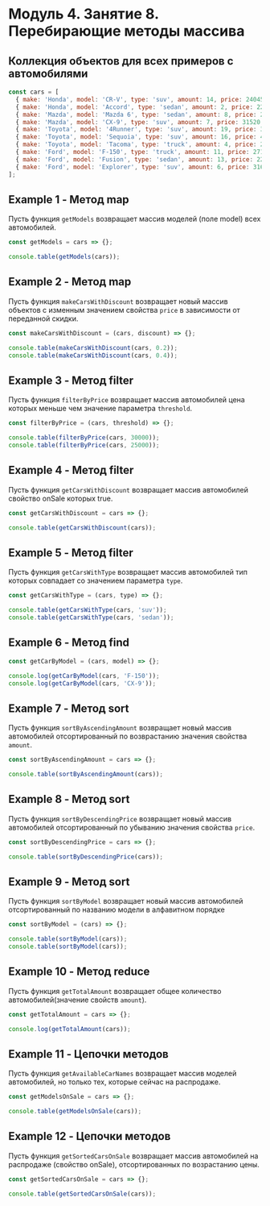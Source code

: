 # Модуль 4. Занятие 8. Перебирающие методы массива

## Коллекция объектов для всех примеров с автомобилями

```js
const cars = [
  { make: 'Honda', model: 'CR-V', type: 'suv', amount: 14, price: 24045, onSale: true },
  { make: 'Honda', model: 'Accord', type: 'sedan', amount: 2, price: 22455, onSale: true },
  { make: 'Mazda', model: 'Mazda 6', type: 'sedan', amount: 8, price: 24195, onSale: false },
  { make: 'Mazda', model: 'CX-9', type: 'suv', amount: 7, price: 31520, onSale: true },
  { make: 'Toyota', model: '4Runner', type: 'suv', amount: 19, price: 34210, onSale: false },
  { make: 'Toyota', model: 'Sequoia', type: 'suv', amount: 16, price: 45560, onSale: false },
  { make: 'Toyota', model: 'Tacoma', type: 'truck', amount: 4, price: 24320, onSale: true },
  { make: 'Ford', model: 'F-150', type: 'truck', amount: 11, price: 27110, onSale: true },
  { make: 'Ford', model: 'Fusion', type: 'sedan', amount: 13, price: 22120, onSale: true },
  { make: 'Ford', model: 'Explorer', type: 'suv', amount: 6, price: 31660, onSale: false }
];
```

## Example 1 - Метод map

Пусть функция `getModels` возвращает массив моделей (поле model) всех
автомобилей.

```js
const getModels = cars => {};

console.table(getModels(cars));
```

## Example 2 - Метод map

Пусть функция `makeCarsWithDiscount` возвращает новый массив объектов с изменным
значением свойства `price` в зависимости от переданной скидки.

```js
const makeCarsWithDiscount = (cars, discount) => {};

console.table(makeCarsWithDiscount(cars, 0.2));
console.table(makeCarsWithDiscount(cars, 0.4));
```

## Example 3 - Метод filter

Пусть функция `filterByPrice` возвращает массив автомобилей цена которых меньше
чем значение параметра `threshold`.

```js
const filterByPrice = (cars, threshold) => {};

console.table(filterByPrice(cars, 30000));
console.table(filterByPrice(cars, 25000));
```

## Example 4 - Метод filter

Пусть функция `getCarsWithDiscount` возвращает массив автомобилей свойство
onSale которых true.

```js
const getCarsWithDiscount = cars => {};

console.table(getCarsWithDiscount(cars));
```

## Example 5 - Метод filter

Пусть функция `getCarsWithType` возвращает массив автомобилей тип которых
совпадает со значением параметра `type`.

```js
const getCarsWithType = (cars, type) => {};

console.table(getCarsWithType(cars, 'suv'));
console.table(getCarsWithType(cars, 'sedan'));
```

## Example 6 - Метод find

```js
const getCarByModel = (cars, model) => {};

console.log(getCarByModel(cars, 'F-150'));
console.log(getCarByModel(cars, 'CX-9'));
```

## Example 7 - Метод sort

Пусть функция `sortByAscendingAmount` возвращает новый массив автомобилей
отсортированный по возврастанию значения свойства `amount`.

```js
const sortByAscendingAmount = cars => {};

console.table(sortByAscendingAmount(cars));
```

## Example 8 - Метод sort

Пусть функция `sortByDescendingPrice` возвращает новый массив автомобилей
отсортированный по убыванию значения свойства `price`.

```js
const sortByDescendingPrice = cars => {};

console.table(sortByDescendingPrice(cars));
```

## Example 9 - Метод sort

Пусть функция `sortByModel` возвращает новый массив автомобилей отсортированный
по названию модели в алфавитном порядке

```js
const sortByModel = (cars) => {};

console.table(sortByModel(cars));
console.table(sortByModel(cars));
```

## Example 10 - Метод reduce

Пусть функция `getTotalAmount` возвращает общее количество автомобилей(значение
свойств `amount`).

```js
const getTotalAmount = cars => {};

console.log(getTotalAmount(cars));
```

## Example 11 - Цепочки методов

Пусть функция `getAvailableCarNames` возвращает массив моделей автомобилей, но
только тех, которые сейчас на распродаже.

```js
const getModelsOnSale = cars => {};

console.table(getModelsOnSale(cars));
```

## Example 12 - Цепочки методов

Пусть функция `getSortedCarsOnSale` возвращает массив автомобилей на распродаже
(свойство onSale), отсортированных по возрастанию цены.

```js
const getSortedCarsOnSale = cars => {};

console.table(getSortedCarsOnSale(cars));
```
